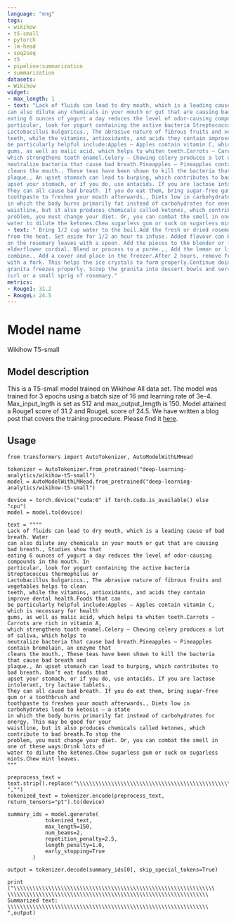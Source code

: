 ```yaml
---
language: "eng"
tags:
- wikihow
- t5-small
- pytorch
- lm-head
- seq2seq
- t5
- pipeline:summarization
- summarization
datasets:
- Wikihow 
widget:
- max_length: 1
- text: "Lack of fluids can lead to dry mouth, which is a leading cause of bad breath. Water
can also dilute any chemicals in your mouth or gut that are causing bad breath., Studies show that
eating 6 ounces of yogurt a day reduces the level of odor-causing compounds in the mouth. In
particular, look for yogurt containing the active bacteria Streptococcus thermophilus or
Lactobacillus bulgaricus., The abrasive nature of fibrous fruits and vegetables helps to clean
teeth, while the vitamins, antioxidants, and acids they contain improve dental health.Foods that can
be particularly helpful include:Apples — Apples contain vitamin C, which is necessary for health
gums, as well as malic acid, which helps to whiten teeth.Carrots — Carrots are rich in vitamin A,
which strengthens tooth enamel.Celery — Chewing celery produces a lot of saliva, which helps to
neutralize bacteria that cause bad breath.Pineapples — Pineapples contain bromelain, an enzyme that
cleans the mouth., These teas have been shown to kill the bacteria that cause bad breath and
plaque., An upset stomach can lead to burping, which contributes to bad breath. Don’t eat foods that
upset your stomach, or if you do, use antacids. If you are lactose intolerant, try lactase tablets.,
They can all cause bad breath. If you do eat them, bring sugar-free gum or a toothbrush and
toothpaste to freshen your mouth afterwards., Diets low in carbohydrates lead to ketosis — a state
in which the body burns primarily fat instead of carbohydrates for energy. This may be good for your
waistline, but it also produces chemicals called ketones, which contribute to bad breath.To stop the
problem, you must change your diet. Or, you can combat the smell in one of these ways:Drink lots of
water to dilute the ketones.Chew sugarless gum or suck on sugarless mints.Chew mint leaves."
- text: " Bring 1/2 cup water to the boil.Add the fresh or dried rosemary to the water.Remove
from the heat. Set aside for 1/2 an hour to infuse. Added flavour can be released by pressing down
on the rosemary leaves with a spoon. Add the pieces to the blender or food processor with the
elderflower cordial. Blend or process to a purée.,, Add the lemon or lime juice and stir to
combine., Add a cover and place in the freezer.After 2 hours, remove from the freezer and break up
with a fork. This helps the ice crystals to form properly.Continue doing this every hour until the
granita freezes properly. Scoop the granita into dessert bowls and serve. Garnish with a cucumber
curl or a small sprig of rosemary."
metrics:
- Rouge1: 31.2
- RougeL: 24.5
---
```


# Model name
Wikihow T5-small

## Model description

This is a T5-small model trained on Wikihow All data set. The model was trained for 3 epochs using a batch size of 16 and learning rate of 3e-4. Max_input_lngth is set as 512 and max_output_length is 150. Model attained a Rouge1 score of 31.2 and RougeL score of 24.5. 
We have written a blog post that covers the training procedure. Please find it [here](https://medium.com/@priya.dwivedi/fine-tuning-a-t5-transformer-for-any-summarization-task-82334c64c81). 

## Usage

```
from transformers import AutoTokenizer, AutoModelWithLMHead

tokenizer = AutoTokenizer.from_pretrained("deep-learning-analytics/wikihow-t5-small")
model = AutoModelWithLMHead.from_pretrained("deep-learning-analytics/wikihow-t5-small")

device = torch.device("cuda:0" if torch.cuda.is_available() else "cpu")
model = model.to(device)

text = """"
Lack of fluids can lead to dry mouth, which is a leading cause of bad breath. Water
can also dilute any chemicals in your mouth or gut that are causing bad breath., Studies show that
eating 6 ounces of yogurt a day reduces the level of odor-causing compounds in the mouth. In
particular, look for yogurt containing the active bacteria Streptococcus thermophilus or
Lactobacillus bulgaricus., The abrasive nature of fibrous fruits and vegetables helps to clean
teeth, while the vitamins, antioxidants, and acids they contain improve dental health.Foods that can
be particularly helpful include:Apples — Apples contain vitamin C, which is necessary for health
gums, as well as malic acid, which helps to whiten teeth.Carrots — Carrots are rich in vitamin A,
which strengthens tooth enamel.Celery — Chewing celery produces a lot of saliva, which helps to
neutralize bacteria that cause bad breath.Pineapples — Pineapples contain bromelain, an enzyme that
cleans the mouth., These teas have been shown to kill the bacteria that cause bad breath and
plaque., An upset stomach can lead to burping, which contributes to bad breath. Don’t eat foods that
upset your stomach, or if you do, use antacids. If you are lactose intolerant, try lactase tablets.,
They can all cause bad breath. If you do eat them, bring sugar-free gum or a toothbrush and
toothpaste to freshen your mouth afterwards., Diets low in carbohydrates lead to ketosis — a state
in which the body burns primarily fat instead of carbohydrates for energy. This may be good for your
waistline, but it also produces chemicals called ketones, which contribute to bad breath.To stop the
problem, you must change your diet. Or, you can combat the smell in one of these ways:Drink lots of
water to dilute the ketones.Chew sugarless gum or suck on sugarless mints.Chew mint leaves.
"""

preprocess_text = text.strip().replace("\\\\\\\\\\\\\\\\\\\\\\\\\\\\\\\\\\\\\\\\\\\\\\\\\\\\\\\\\\\\\\\\
","")
tokenized_text = tokenizer.encode(preprocess_text, return_tensors="pt").to(device)

summary_ids = model.generate(
            tokenized_text,
            max_length=150, 
            num_beams=2,
            repetition_penalty=2.5, 
            length_penalty=1.0, 
            early_stopping=True
        )

output = tokenizer.decode(summary_ids[0], skip_special_tokens=True)

print ("\\\\\\\\\\\\\\\\\\\\\\\\\\\\\\\\\\\\\\\\\\\\\\\\\\\\\\\\\\\\\\\\
\\\\\\\\\\\\\\\\\\\\\\\\\\\\\\\\\\\\\\\\\\\\\\\\\\\\\\\\\\\\\\\\
Summarized text: \\\\\\\\\\\\\\\\\\\\\\\\\\\\\\\\\\\\\\\\\\\\\\\\\\\\\\\\\\\\\\\\
",output)
```
